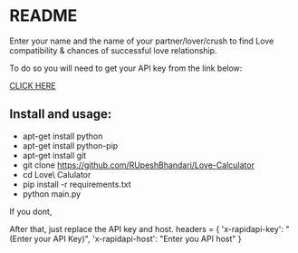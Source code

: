 # README

Enter your name and the name of your partner/lover/crush to find Love compatibility & chances of successful love relationship.

To do so you will need to get your API key from the link below:

[CLICK HERE](https://rapidapi.com/ajith/api/love-calculator/)

## Install and usage:
  - apt-get install python
  - apt-get install python-pip
  - apt-get install git
  - git clone https://github.com/RUpeshBhandari/Love-Calculator
  - cd Love\ Calulator
  - pip install -r requirements.txt
  - python main.py


If you dont, 

After that, just replace the API key and host.
headers = {
            'x-rapidapi-key': "(Enter your API Key)",
            'x-rapidapi-host': "Enter you API host"
            }
            
